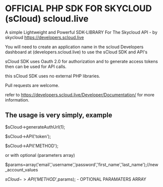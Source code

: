 <h1>OFFICIAL PHP SDK FOR SKYCLOUD (sCloud) scloud.live</h1>

A simple Lightweight and Powerful SDK-LIBRARY For The Skycloud API -  by skycloud
https://developers.scloud.live


You will need to create an application name in the scloud Developers dashboard
at (developers.scloud.live) to use the sCloud SDK and API's

sCloud SDK uses Oauth 2.0 for authorization and to generate access tokens then can be used for API calls.

this sCloud SDK uses no external PHP libraries. 

Pull requests are welcome.

refer to https://developers.scloud.live/Developer/Documentation/ for more information.

<h2>The usage is very simply, example</h2>

$sCloud->generateAuthUrl(1);

$sCloud->API('token');

$sCloud->API('METHOD');

or with optional (parameters array)

$params=array('email','username','password','first_name','last_name');//new_account_values

$sCloud->API('METHOD',$params); - OPTIONAL PARAMATERS ARRAY



